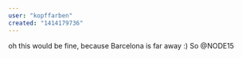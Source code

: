 ```yaml
---
user: "kopffarben"
created: "1414179736"
---
```


oh this would be fine, because Barcelona is far away :) 
So @NODE15
